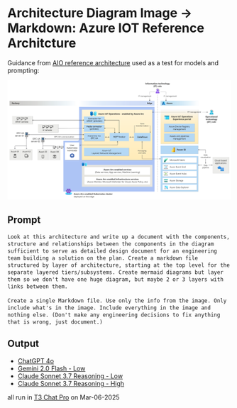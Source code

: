 # Architecture Diagram Image -> Markdown: Azure IOT Reference Architcture

Guidance from [AIO reference architecture](https://learn.microsoft.com/en-us/azure/iot-operations/overview-iot-operations) used as a test for models and prompting:

![Reference arch source image](aio-reference-arch.png)

## Prompt

```text
Look at this architecture and write up a document with the components, structure and relationships between the components in the diagram sufficient to serve as detailed design document for an engineering team building a solution on the plan. Create a markdown file structured by layer of architecture, starting at the top level for the separate layered tiers/subsystems. Create mermaid diagrams but layer them so we don't have one huge diagram, but maybe 2 or 3 layers with links between them.

Create a single Markdown file. Use only the info from the image. Only include what's in the image. Include everything in the image and nothing else. (Don't make any engineering decisions to fix anything that is wrong, just document.)
```

## Output

- [ChatGPT 4o](aio-ref-chatgpt-4o-v1.md)
- [Gemini 2.0 Flash - Low](aio-ref-gemini-2-flash-v1.md)
- [Claude Sonnet 3.7 Reasoning - Low](aio-ref-claude-37-reasoning-low-v1.md)
- [Claude Sonnet 3.7 Reasoning - High](aio-ref-claude-37-reasoning-high-v1.md)

all run in [T3 Chat Pro](https://t3.chat/) on Mar-06-2025
